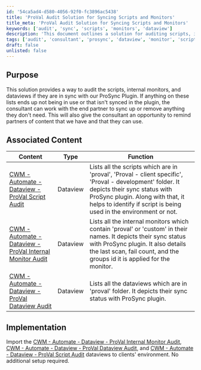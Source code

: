```yaml
---
id: '54ca5ad4-d580-4056-92f0-fc3896ac5438'
title: 'ProVal Audit Solution for Syncing Scripts and Monitors'
title_meta: 'ProVal Audit Solution for Syncing Scripts and Monitors'
keywords: ['audit', 'sync', 'scripts', 'monitors', 'dataview']
description: 'This document outlines a solution for auditing scripts, internal monitors, and dataviews to ensure they are in sync with the ProSync Plugin. It provides guidance for consultants to assist partners in syncing or removing unnecessary content and highlights available resources.'
tags: ['audit', 'consultant', 'prosync', 'dataview', 'monitor', 'script']
draft: false
unlisted: false
---
```

## Purpose

This solution provides a way to audit the scripts, internal monitors, and dataviews if they are in sync with our ProSync Plugin. If anything on these lists ends up not being in use or that isn't synced in the plugin, the consultant can work with the end partner to sync up or remove anything they don't need. This will also give the consultant an opportunity to remind partners of content that we have and that they can use.

## Associated Content

| Content                                                                                      | Type     | Function                                                                                                                                                                                                 |
|----------------------------------------------------------------------------------------------|----------|----------------------------------------------------------------------------------------------------------------------------------------------------------------------------------------------------------|
| [CWM - Automate - Dataview - ProVal Script Audit](https://proval.itglue.com/DOC-5078775-12097784) | Dataview | Lists all the scripts which are in 'proval', 'Proval - client specific', 'Proval - development' folder. It depicts their sync status with ProSync plugin. Along with that, it helps to identify if script is being used in the environment or not. |
| [CWM - Automate - Dataview - ProVal Internal Monitor Audit](https://proval.itglue.com/DOC-5078775-12097997) | Dataview | Lists all the internal monitors which contain 'proval' or 'custom' in their names. It depicts their sync status with ProSync plugin. It also details the last scan, fail count, and the groups id it is applied for the monitor.                       |
| [CWM - Automate - Dataview - ProVal Dataview Audit](https://proval.itglue.com/DOC-5078775-12097873) | Dataview | Lists all the dataviews which are in 'proval' folder. It depicts their sync status with ProSync plugin.                                                                                               |

## Implementation

Import the [CWM - Automate - Dataview - ProVal Internal Monitor Audit](https://proval.itglue.com/DOC-5078775-12097997), [CWM - Automate - Dataview - ProVal Dataview Audit](https://proval.itglue.com/DOC-5078775-12097873), and [CWM - Automate - Dataview - ProVal Script Audit](https://proval.itglue.com/DOC-5078775-12097784) dataviews to clients' environment. No additional setup required.






